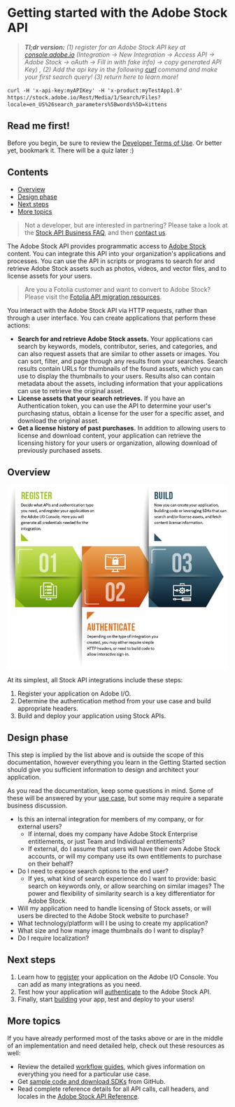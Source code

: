 # Getting started with the Adobe Stock API

> _**Tl;dr version:** (1) register for an Adobe Stock API key at [console.adobe.io](https://console.adobe.io/) (Integration -> New Integration -> Access API -> Adobe Stock -> oAuth -> Fill in with fake info) -> copy generated API Key) , (2) Add the api key in the following [curl](https://curl.haxx.se/) command and make your first search query! (3) return here to learn more!_

```
curl -H 'x-api-key:myAPIKey' -H 'x-product:myTestApp1.0' https://stock.adobe.io/Rest/Media/1/Search/Files?locale=en_US%26search_parameters%5Bwords%5D=kittens 
```

## Read me first!
Before you begin, be sure to review the [Developer Terms of Use](../supplemental/terms-for-adobe-stock-developers.md). Or better yet, bookmark it. There will be a quiz later :)

## Contents
<!-- MarkdownTOC -->

- [Overview](#overview)
- [Design phase](#design-phase)
- [Next steps](#next-steps)
- [More topics](#more-topics)

<!-- /MarkdownTOC -->

> Not a developer, but are interested in partnering? Please take a look at the [Stock API Business FAQ](../supplemental/stock-api-business-faq.md), and then [contact us](mailto:Grp-AdobeStockPartnerships@adobe.com?subject=%5BAdobe%20I%2FO%5D%20Stock%20partnership%20inquiry).

The Adobe Stock API provides programmatic access to [Adobe Stock](https://stock.adobe.com/) content. You can integrate this API into your organization's applications and processes. You can use the API in scripts or programs to search for and retrieve Adobe Stock assets such as photos, videos, and vector files, and to license assets for your users.

> Are you a Fotolia customer and want to convert to Adobe Stock? Please visit the [Fotolia API migration resources](18-fotolia-migration-resources.md).

You interact with the Adobe Stock API via HTTP requests, rather than through a user interface. You can create applications that perform these actions:



*   **Search for and retrieve Adobe Stock assets.** Your applications can search by keywords, models, contributor, series, and categories, and can also request assets that are similar to other assets or images. You can sort, filter, and page through any results from your searches. Search results contain URLs for thumbnails of the found assets, which you can use to display the thumbnails to your users. Results also can contain metadata about the assets, including information that your applications can use to retrieve the original asset.
*   **License assets that your search retrieves.** If you have an Authentication token, you can use the API to determine your user's purchasing status, obtain a license for the user for a specific asset, and download the original asset. 
*   **Get a license history of past purchases.** In addition to allowing users to license and download content, your application can retrieve the licensing history for your users or organization, allowing download of previously purchased assets.

 
<a id="overview"></a>
## Overview

![API workflow](images/app-process-3-steps.png)

At its simplest, all Stock API integrations include these steps:



1.  Register your application on Adobe I/O.
2.  Determine the authentication method from your use case and build appropriate headers.
3.  Build and deploy your application using Stock APIs.

<a id="design-phase"></a>
## Design phase

This step is implied by the list above and is outside the scope of this documentation, however everything you learn in the Getting Started section should give you sufficient information to design and architect your application.

As you read the documentation, keep some questions in mind. Some of these will be answered by your [use case](getting-started/02-register-app.md), but some may require a separate business discussion.

*   Is this an internal integration for members of my company, or for external users?
    *   If internal, does my company have Adobe Stock Enterprise entitlements, or just Team and Individual entitlements?
    *   If external, do I assume that users will have their own Adobe Stock accounts, or will my company use its own entitlements to purchase on their behalf?
*   Do I need to expose search options to the end user? 
    *   If yes, what kind of search experience do I want to provide: basic search on keywords only, or allow searching on similar images? The power and flexibility of similarity search is a key differentiator for Adobe Stock.
*   Will my application need to handle licensing of Stock assets, or will users be directed to the Adobe Stock website to purchase?
*   What technology/platform will I be using to create my application?
*   What size and how many image thumbnails do I want to display? 
*   Do I require localization?

<a id="next-steps"></a>
## Next steps


1.  Learn how to [register](getting-started/02-register-app.md) your application on the Adobe I/O Console. You can add as many integrations as you need.
2.  Test how your application will [authenticate](getting-started/03-api-authentication.md) to the Adobe Stock API.
3.  Finally, start [building](getting-started/04-creating-apps.md) your app, test and deploy to your users!

<a id="more-topics"></a>
## More topics

If you have already performed most of the tasks above or are in the middle of an implementation and need detailed help, check out these resources as well:


*   Review the detailed [workflow guides](getting-started/07-workflow-guides.md), which gives information on everything you need for a particular use case.
*   Get [sample code and download SDKs](getting-started/08-sample-code-sdks.md) from GitHub.
*   Read complete reference details for all API calls, call headers, and locales in the [Adobe Stock API Reference](09-api-summary.md).

